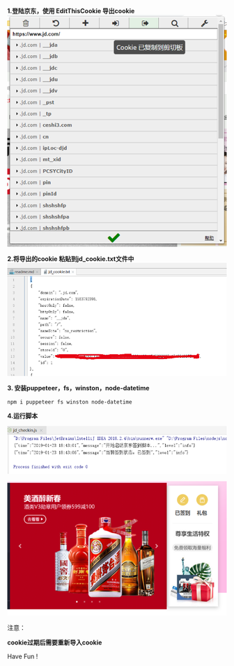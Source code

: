 **1.登陆京东，使用 EditThisCookie 导出cookie**
![avatar](image/cookie.png)

**2.将导出的cookie 粘贴到jd_cookie.txt文件中**
![avatar](image/jd_cookie_txt.png)

**3. 安装puppeteer，fs，winston，node-datetime**
```jshelllanguage
npm i puppeteer fs winston node-datetime
```

**4.运行脚本**


![avatar](image/run.png)


![avatar](image/result.png)

注意：

**cookie过期后需要重新导入cookie**

Have Fun !
